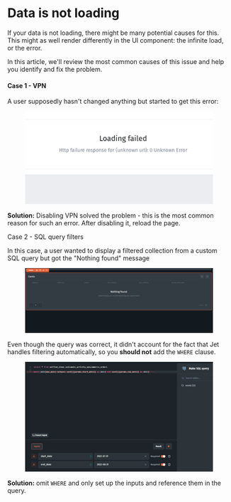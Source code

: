 # Data is not loading

If your data is not loading, there might be many potential causes for this. This might as well render differently in the UI component: the infinite load, or the error.

In this article, we'll review the most common causes of this issue and help you identify and fix the problem.

#### Case 1 - VPN

A user supposedly hasn't changed anything but started to get this error:&#x20;

<figure><img src="../.gitbook/assets/xtjcvygb.png" alt=""><figcaption></figcaption></figure>

**Solution:** Disabling VPN solved the problem - this is the most common reason for such an error. After disabling it, reload the page.&#x20;

Case 2 - SQL query filters

In this case, a user wanted to display a filtered collection from a custom SQL query but got the "Nothing found" message

<figure><img src="../.gitbook/assets/kcjvgyb.JPG" alt=""><figcaption></figcaption></figure>

Even though the query was correct, it didn't account for the fact that Jet handles filtering automatically, so you **should not** add the `WHERE` clause.

<figure><img src="../.gitbook/assets/srhzdxytf.png" alt=""><figcaption></figcaption></figure>

**Solution:** omit `WHERE` and only set up the inputs and reference them in the query.
